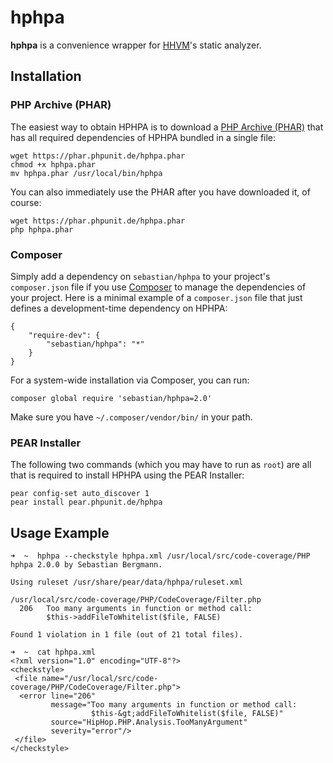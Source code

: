 # hphpa

**hphpa** is a convenience wrapper for [HHVM](http://github.com/facebook/hiphop-php/)'s static analyzer.

## Installation

### PHP Archive (PHAR)

The easiest way to obtain HPHPA is to download a [PHP Archive (PHAR)](http://php.net/phar) that has all required dependencies of HPHPA bundled in a single file:

    wget https://phar.phpunit.de/hphpa.phar
    chmod +x hphpa.phar
    mv hphpa.phar /usr/local/bin/hphpa

You can also immediately use the PHAR after you have downloaded it, of course:

    wget https://phar.phpunit.de/hphpa.phar
    php hphpa.phar

### Composer

Simply add a dependency on `sebastian/hphpa` to your project's `composer.json` file if you use [Composer](http://getcomposer.org/) to manage the dependencies of your project. Here is a minimal example of a `composer.json` file that just defines a development-time dependency on HPHPA:

    {
        "require-dev": {
            "sebastian/hphpa": "*"
        }
    }

For a system-wide installation via Composer, you can run:

    composer global require 'sebastian/hphpa=2.0'

Make sure you have `~/.composer/vendor/bin/` in your path.

### PEAR Installer

The following two commands (which you may have to run as `root`) are all that is required to install HPHPA using the PEAR Installer:

    pear config-set auto_discover 1
    pear install pear.phpunit.de/hphpa

## Usage Example

    ➜  ~  hphpa --checkstyle hphpa.xml /usr/local/src/code-coverage/PHP
    hphpa 2.0.0 by Sebastian Bergmann.

    Using ruleset /usr/share/pear/data/hphpa/ruleset.xml

    /usr/local/src/code-coverage/PHP/CodeCoverage/Filter.php
      206   Too many arguments in function or method call:
            $this->addFileToWhitelist($file, FALSE)

    Found 1 violation in 1 file (out of 21 total files).

    ➜  ~  cat hphpa.xml
    <?xml version="1.0" encoding="UTF-8"?>
    <checkstyle>
     <file name="/usr/local/src/code-coverage/PHP/CodeCoverage/Filter.php">
      <error line="206"
             message="Too many arguments in function or method call:
                      $this-&gt;addFileToWhitelist($file, FALSE)"
             source="HipHop.PHP.Analysis.TooManyArgument"
             severity="error"/>
     </file>
    </checkstyle>
